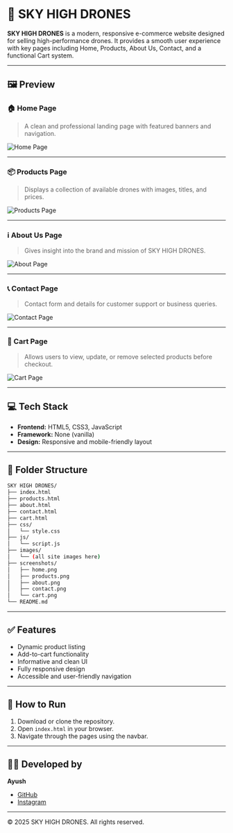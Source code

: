 # 🚀 SKY HIGH DRONES

**SKY HIGH DRONES** is a modern, responsive e-commerce website designed for selling high-performance drones. It provides a smooth user experience with key pages including Home, Products, About Us, Contact, and a functional Cart system.

---

## 🖼️ Preview

### 🏠 Home Page
> A clean and professional landing page with featured banners and navigation.

![Home Page](screenshots/home.png)

---

### 📦 Products Page
> Displays a collection of available drones with images, titles, and prices.

![Products Page](screenshots/products.png)

---

### ℹ️ About Us Page
> Gives insight into the brand and mission of SKY HIGH DRONES.

![About Page](screenshots/about.png)

---

### 📞 Contact Page
> Contact form and details for customer support or business queries.

![Contact Page](screenshots/contact.png)

---

### 🛒 Cart Page
> Allows users to view, update, or remove selected products before checkout.

![Cart Page](screenshots/cart.png)

---

## 💻 Tech Stack

- **Frontend:** HTML5, CSS3, JavaScript
- **Framework:** None (vanilla)
- **Design:** Responsive and mobile-friendly layout

---

## 📁 Folder Structure

```bash
SKY HIGH DRONES/
├── index.html
├── products.html
├── about.html
├── contact.html
├── cart.html
├── css/
│   └── style.css
├── js/
│   └── script.js
├── images/
│   └── (all site images here)
├── screenshots/
│   ├── home.png
│   ├── products.png
│   ├── about.png
│   ├── contact.png
│   └── cart.png
└── README.md
```

---

## ✅ Features

- Dynamic product listing
- Add-to-cart functionality
- Informative and clean UI
- Fully responsive design
- Accessible and user-friendly navigation

---

## 📌 How to Run

1. Download or clone the repository.
2. Open `index.html` in your browser.
3. Navigate through the pages using the navbar.

---

## 👨‍💻 Developed by

**Ayush**

- [GitHub](https://github.com/9A-Ayush)
- [Instagram](https://instagram.com/aufnyy)

---

© 2025 SKY HIGH DRONES. All rights reserved.
